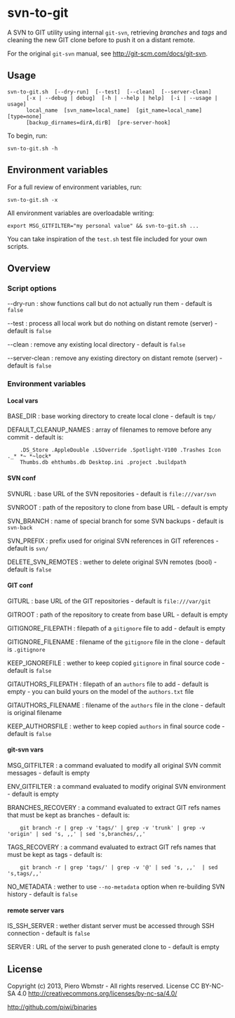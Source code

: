 svn-to-git
==========

A SVN to GIT utility using internal `git-svn`, retrieving *branches* and *tags* and
cleaning the new GIT clone before to push it on a distant remote.

For the original `git-svn` manual, see <http://git-scm.com/docs/git-svn>.

## Usage

    svn-to-git.sh  [--dry-run]  [--test]  [--clean]  [--server-clean]
          [-x | --debug | debug]  [-h | --help | help]  [-i | --usage | usage]
          local_name  [svn_name=local_name]  [git_name=local_name]  [type=none]
          [backup_dirnames=dirA,dirB]  [pre-server-hook]

To begin, run:

    svn-to-git.sh -h

## Environment variables

For a full review of environment variables, run:

    svn-to-git.sh -x

All environment variables are overloadable writing:

    export MSG_GITFILTER="my personal value" && svn-to-git.sh ...

You can take inspiration of the `test.sh` test file included for your own scripts.

## Overview

### Script options

--dry-run
:   show functions call but do not actually run them - default is `false`

--test
:   process all local work but do nothing on distant remote (server) - default is `false`

--clean
:   remove any existing local directory - default is `false`

--server-clean
:   remove any existing directory on distant remote (server) - default is `false`

### Environment variables

#### Local vars

BASE_DIR
:   base working directory to create local clone - default is `tmp/`

DEFAULT_CLEANUP_NAMES
:   array of filenames to remove before any commit - default is:

        .DS_Store .AppleDouble .LSOverride .Spotlight-V100 .Trashes Icon ._* *~ *~lock* 
        Thumbs.db ehthumbs.db Desktop.ini .project .buildpath

#### SVN conf

SVNURL
:   base URL of the SVN repositories - default is `file:///var/svn`

SVNROOT
:   path of the repository to clone from base URL - default is empty

SVN_BRANCH
:   name of special branch for some SVN backups - default is `svn-back`

SVN_PREFIX
:   prefix used for original SVN references in GIT references - default is `svn/`

DELETE_SVN_REMOTES
:   wether to delete original SVN remotes (bool) - default is `false`

#### GIT conf

GITURL
:   base URL of the GIT repositories - default is `file:///var/git`

GITROOT
:   path of the repository to create from base URL - default is empty

GITIGNORE_FILEPATH
:   filepath of a `gitignore` file to add - default is empty

GITIGNORE_FILENAME
:   filename of the `gitignore` file in the clone - default is `.gitignore`

KEEP_IGNOREFILE
:   wether to keep copied `gitignore` in final source code - default is `false`

GITAUTHORS_FILEPATH
:   filepath of an `authors` file to add - default is empty - you can build yours on the model
of the `authors.txt` file

GITAUTHORS_FILENAME
:   filename of the `authors` file in the clone - default is original filename

KEEP_AUTHORSFILE
:   wether to keep copied `authors` in final source code - default is `false`

#### git-svn vars

MSG_GITFILTER
:   a command evaluated to modify all original SVN commit messages - default is empty

ENV_GITFILTER
:   a command evaluated to modify original SVN environment - default is empty

BRANCHES_RECOVERY
:   a command evaluated to extract GIT refs names that must be kept as branches - default is:

        git branch -r | grep -v 'tags/' | grep -v 'trunk' | grep -v 'origin' | sed 's, ,,' | sed 's,branches/,,'

TAGS_RECOVERY
:   a command evaluated to extract GIT refs names that must be kept as tags - default is:

        git branch -r | grep 'tags/' | grep -v '@' | sed 's, ,,'  | sed 's,tags/,,'

NO_METADATA
:   wether to use `--no-metadata` option when re-building SVN history - default is `false`

#### remote server vars

IS_SSH_SERVER
:   wether distant server must be accessed through SSH connection - default is `false`

SERVER
:   URL of the server to push generated clone to - default is empty

## License

Copyright (c) 2013, Piero Wbmstr - All rights reserved.
License CC BY-NC-SA 4.0 http://creativecommons.org/licenses/by-nc-sa/4.0/

<http://github.com/piwi/binaries>
